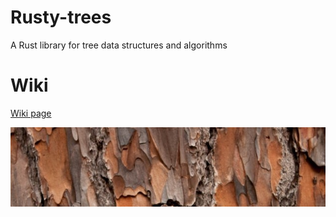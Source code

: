# Rusty-trees
A Rust library for tree data structures and algorithms

# Wiki
[Wiki page](https://github.com/izzys/Rusty-trees/wiki)

![alt text](https://github.com/izzys/Rusty-trees/blob/master/rusty-tree.jpg)
